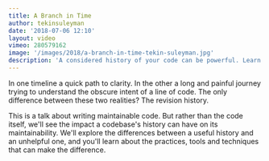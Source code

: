 ```yaml
---
title: A Branch in Time
author: tekinsuleyman
date: '2018-07-06 12:10'
layout: video
vimeo: 280579162
image: '/images/2018/a-branch-in-time-tekin-suleyman.jpg'
description: 'A considered history of your code can be powerful. Learn tools and techniques that can mean the difference between hours of frustration and a quick path to clarity.'
---
```


In one timeline a quick path to clarity. In the other a long and painful journey trying to understand the obscure intent of a line of code. The only difference between these two realities? The revision history.

This is a talk about writing maintainable code. But rather than the code itself, we'll see the impact a codebase's history can have on its maintainability. We'll explore the differences between a useful history and an unhelpful one, and you'll learn about the practices, tools and techniques that can make the difference.
